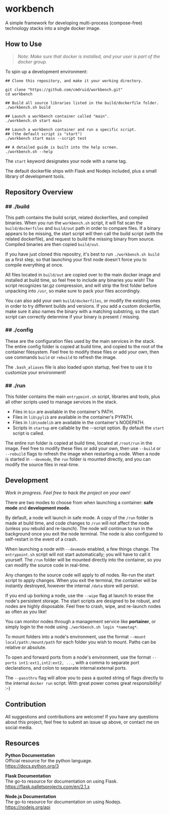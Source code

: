 # workbench
A simple framework for developing multi-process (compose-free) technology stacks into a single docker image.

## How to Use

> *Note: Make sure that docker is installed, and your user is part of the docker group.*

To spin up a development environment:

```shell
## Clone this repository, and make it your working directory.

git clone "https://github.com/cmdruid/workbench.git"
cd workbench

## Build all source libraries listed in the build/dockerfile folder.
./workbench.sh build

## Launch a workbench container called "main".
./workbench.sh start main

## Launch a workbench container and run a specific script.
## (the default script is "start")
./workbench start main --script test

## A detailed guide is built into the help screen.
./workbench.sh --help
```
The `start` keyword designates your node with a name tag.

The default dockerfile ships with Flask and Nodejs included, plus a small library of development tools.

## Repository Overview

### \#\# ./build

This path contains the build script, related dockerfiles, and compiled binaries. When you run the `workbench.sh` script, it will fist scan the `build/dockerfiles` and `build/out` path in order to compare files. If a binary appears to be missing, the start script will then call the build script (with the related dockerfile), and request to build the missing binary from source. Compiled binaries are then copied `build/out`.

If you have just cloned this repositry, it's best to run `./workbench.sh build` as a first step, so that launching your first node doesn't force you to compile everything at once.

All files located in `build/out` are copied over to the main docker image and installed at build time, so feel free to include any binaries you wish! The script recognizes tar.gz compression, and will strip the first folder before unpacking into `/usr`, so make sure to pack your files accordingly.

You can also add your own `build/dockerfiles`, or modify the existing ones in order to try different builds and versions. If you add a custom dockerfile, make sure it also names the binary with a matching substring, so the start script can correctly determine if your binary is present / missing.

### \#\# ./config

These are the configuration files used by the main services in the stack. The entire config folder is copied at build time, and copied to the root of the container filesystem. Feel free to modify these files or add your own, then use commands `build` or `rebuild` to refresh the image.

The `.bash_aliases` file is also loaded upon startup, feel free to use it to customize your environment!

### \#\# ./run

This folder contains the main `entrypoint.sh` script, libraries and tools, plus all other scripts used to manage services in the stack.

- Files in `bin` are available in the container's PATH.
- Files in `lib\pylib` are available in the container's PYPATH.
- Files in `lib\nodelib` are available in the container's NODEPATH.
- Scripts in `startup` are callable by the --script option. By default the `start` script is called.

The entire run folder is copied at build time, located at `/root/run` in the image. Feel free to modify these files or add your own, then use `--build` or `--rebuild` flags to refresh the image when restarting a node. When a node is started in `--devmode`, the `run` folder is mounted directly, and you can modify the source files in real-time.

## Development

*Work in progress. Feel free to hack the project on your own!*

There are two modes to choose from when launching a container: **safe mode** and **development mode**.

By default, a node will launch in safe mode. A copy of the `/run` folder is made at build time, and code changes to `/run` will not affect the node (unless you rebuild and re-launch). The node will continue to run in the background once you exit the node terminal. The node is also configured to self-restart in the event of a crash.

When launching a node with `--devmode` enabled, a few things change. The `entrypoint.sh` script will not start automatically; you will have to call it yourself. The `/run` folder will be mounted directly into the container, so you can modify the source code in real-time.

Any changes to the source code will apply to *all* nodes. Re-run the start script to apply changes. When you exit the terminal, the container will be instantly destroyed, however the internal `/data` store will persist.

If you end up borking a node, use the `--wipe` flag at launch to erase the node's persistent storage. The start scripts are designed to be robust, and nodes are highly disposable. Feel free to crash, wipe, and re-launch nodes as often as you like!

You can monitor nodes through a management service like **portainer**, or simply login to the node using `./workbench.sh login *nametag*`.

To mount folders into a node's environment, use the format `--mount local/path:/mount/path` for each folder you wish to mount. Paths can be relative or absolute.

To open and forward ports from a node's environment, use the format `--ports int1:ext1,int2:ext2, ...`, with a comma to separate port declarations, and colon to separate internal:external ports.

The `--passthru` flag will allow you to pass a quoted string of flags directly to the internal `docker run` script. With great power comes great responsibility! :-)

## Contribution

All suggestions and contributions are welcome! If you have any questions about this project, feel free to submit an issue up above, or contact me on social media.

## Resources

**Python Documentation**  
Official resource for the python language.  
https://docs.python.org/3

**Flask Documentation**  
The go-to resource for documentation on using Flask.  
https://flask.palletsprojects.com/en/2.1.x

**Node.js Documentation**  
The go-to resource for documentation on using Nodejs.  
https://nodejs.org/api
